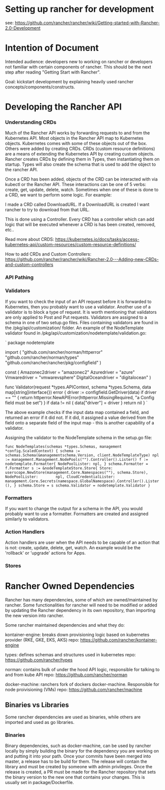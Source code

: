 # Setting up rancher for development
see: https://github.com/rancher/rancher/wiki/Getting-started-with-Rancher-2.0-Development

# Intention of Document

Intended audience: developers new to working on rancher or developers not familiar with certain components of rancher. This should be the next step after reading "Getting Start with Rancher".

Goal: kickstart development by explaining heavily used rancher concepts/components/constructs.

# Developing the Rancher API

### Understanding CRDs

Much of the Rancher API works by forwarding requests to and from the Kubernetes API. Most objects in the Rancher API map to Kubernetes objects. Kubernetes comes with some of these objects out of the box. Others were added by creating CRDs. CRDs (custom resource definitions) are a means of extending the Kubernetes API by creating custom objects. Rancher creates CRDs by defining them in Types, then instantiating them on startup. Types will also create the schema that is used to add the object to the rancher API. 

Once a CRD has been added, objects of the CRD can be interacted with via kubectl or the Rancher API. These interactions can be one of 5 verbs: create, get, update, delete, watch. Sometimes when one of these is done to a CRD, we want to perform some logic. For example:  

I made a CRD called DownloadURL. If a DownloadURL is created I want rancher to try to download from that URL.

This is done using a Controller. Every CRD has a controller which can add logic that will be executed whenever a CRD is has been created, removed, etc..

Read more about CRDS: https://kubernetes.io/docs/tasks/access-kubernetes-api/custom-resources/custom-resource-definitions/

How to add CRDs and Custom Controllers: https://github.com/rancher/rancher/wiki/Rancher-2.0---Adding-new-CRDs-and-custom-controllers

### API Pathing


### Validators

If you want to check the input of an API request before it is forwarded to Kubernetes, then you probably want to use a validator. Another use of a validator is to block a type of request. It is worth mentioning that validators are only applied to Post and Put requests. Validators are assigned to a schema in one of two setup.go files. Files containing validators are found in the /pkg/api/customization/ folder. An example of the NodeTemplate validator found in /pkg/api/customization/nodetemplate/validation.go:

`
package nodetemplate

import (
	"github.com/rancher/norman/httperror"
	"github.com/rancher/norman/types"
	"github.com/rancher/rancher/pkg/configfield"
)

const (
	Amazonec2driver    = "amazonec2"
	Azuredriver        = "azure"
	Vmwaredriver       = "vmwarevsphere"
	DigitalOceandriver = "digitalocean"
)

func Validator(request *types.APIContext, schema *types.Schema, data map[string]interface{}) error {
	driver := configfield.GetDriver(data)
	if driver == "" {
		return httperror.NewAPIError(httperror.MissingRequired, "a Config field must be set")
	}
	if data != nil {
		data["driver"] = driver
	}
	return nil
}
` 

The above example checks if the input data map contained a field, and returned an error if it did not. If it did, it assigned a value derived from the field onto a separate field of the input map - this is another capability of a validator.

Assigning the validator to the NodeTemplate schema in the setup.go file:

`func NodeTemplates(schemas *types.Schemas, management *config.ScaledContext) {
	schema := schemas.Schema(&managementschema.Version, client.NodeTemplateType)
	npl := management.Management.NodePools("").Controller().Lister()
	f := nodetemplate.Formatter{
		NodePoolLister: npl,
	}
	schema.Formatter = f.Formatter
	s := &nodeTemplateStore.Store{
		Store:                 userscope.NewStore(management.Core.Namespaces(""), schema.Store),
		NodePoolLister:        npl,
		CloudCredentialLister: management.Core.Secrets(namespace.GlobalNamespace).Controller().Lister(),
	}
	schema.Store = s
	schema.Validator = nodetemplate.Validator
}`


### Formatters

If you want to change the output for a schema in the API, you would probably want to use a formatter. Formatters are created and assigned similarly to validators.


### Action Handlers

Action handlers are user when the API needs to be capable of an action that is not: create, update, delete, get, watch. An example would be the 'rollback' or 'upgrade' actions for Apps.


### Stores

# Rancher Owned Dependencies

Rancher has many dependencies, some of which are owned/maintained by rancher. Some functionalities for rancher will need to be modified or added by updating the Rancher dependency in its own repository, than importing the new version into rancher.

Some rancher maintained dependencies and what they do:

kontainer-engine: breaks down provisioning logic based on kubernetes provider (RKE, GKE, EKS, AKS)
repo: https://github.com/rancher/kontainer-engine

types: defines schemas and structures used in kubernetes
repo: https://github.com/rancher/types

norman: contains bulk of under the hood API logic, responsible for talking to and from kube API
repo: https://github.com/rancher/norman

docker-machine: ranchers fork of dockers docker-machine. Responsible for node proivisioning (VMs)
repo: https://github.com/rancher/machine

## Binaries vs Libraries

Some rancher dependencies are used as binaries, while others are imported and used as go libraries.

### Binaries

Binary dependencies, such as docker-machine, can be used by rancher locally by simply building the binary for the dependency you are working on and putting it into your path. Once your commits have been merged into master, a release has to be build for them. The release will contain the library and must be created by someone with admin privileges. Once the release is created, a PR must be made for the Rancher repository that sets the binary version to the new one that contains your changes. This is usually set in package/Dockerfile.



